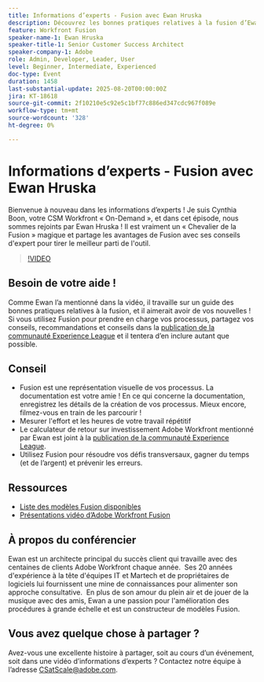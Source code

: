 ```yaml
---
title: Informations d’experts - Fusion avec Ewan Hruska
description: Découvrez les bonnes pratiques relatives à la fusion d’Ewan Hruska. Découvrez comment documenter, optimiser et mettre à l’échelle les workflows avec Adobe Workfront Fusion pour plus d’efficacité.
feature: Workfront Fusion
speaker-name-1: Ewan Hruska
speaker-title-1: Senior Customer Success Architect
speaker-company-1: Adobe
role: Admin, Developer, Leader, User
level: Beginner, Intermediate, Experienced
doc-type: Event
duration: 1458
last-substantial-update: 2025-08-20T00:00:00Z
jira: KT-18618
source-git-commit: 2f10210e5c92e5c1bf77c886ed347cdc967f089e
workflow-type: tm+mt
source-wordcount: '328'
ht-degree: 0%

---
```



# Informations d’experts - Fusion avec Ewan Hruska

Bienvenue à nouveau dans les informations d’experts !  Je suis Cynthia Boon, votre CSM Workfront « On-Demand », et dans cet épisode, nous sommes rejoints par Ewan Hruska ! Il est vraiment un « Chevalier de la Fusion » magique et partage les avantages de Fusion avec ses conseils d&#39;expert pour tirer le meilleur parti de l&#39;outil.

>[!VIDEO](https://video.tv.adobe.com/v/3470018/?learn=on&enablevpops&captions=fre_fr)

## Besoin de votre aide !

Comme Ewan l’a mentionné dans la vidéo, il travaille sur un guide des bonnes pratiques relatives à la fusion, et il aimerait avoir de vos nouvelles !  Si vous utilisez Fusion pour prendre en charge vos processus, partagez vos conseils, recommandations et conseils dans la [publication de la communauté Experience League](https://experienceleaguecommunities.adobe.com/t5/workfront-discussions/video-february-2024-workfront-expert-insights-fusion-with-ewan/td-p/657114?profile.language=fr) et il tentera d’en inclure autant que possible.

## Conseil

* Fusion est une représentation visuelle de vos processus. La documentation est votre amie ! En ce qui concerne la documentation, enregistrez les détails de la création de vos processus.  Mieux encore, filmez-vous en train de les parcourir !
* Mesurer l&#39;effort et les heures de votre travail répétitif
* Le calculateur de retour sur investissement Adobe Workfront mentionné par Ewan est joint à la [publication de la communauté Experience League](https://experienceleaguecommunities.adobe.com/t5/workfront-discussions/video-february-2024-workfront-expert-insights-fusion-with-ewan/td-p/657114?profile.language=fr).
* Utilisez Fusion pour résoudre vos défis transversaux, gagner du temps (et de l’argent) et prévenir les erreurs.

## Ressources

* [Liste des modèles Fusion disponibles](https://experienceleague.adobe.com/docs/workfront/using/adobe-workfront-fusion/scenarios-in-fusion/fusion-scenario-templates/currently-available-fusion-templates.html?lang=fr)
* [Présentations vidéo d’Adobe Workfront Fusion](https://experienceleague.adobe.com/docs/workfront/using/adobe-workfront-fusion/get-started-with-workfront-fusion/fusion-basics-videos.html?lang=fr)

## À propos du conférencier

Ewan est un architecte principal du succès client qui travaille avec des centaines de clients Adobe Workfront chaque année.  Ses 20 années d&#39;expérience à la tête d&#39;équipes IT et Martech et de propriétaires de logiciels lui fournissent une mine de connaissances pour alimenter son approche consultative.  En plus de son amour du plein air et de jouer de la musique avec des amis, Ewan a une passion pour l&#39;amélioration des procédures à grande échelle et est un constructeur de modèles Fusion.

## Vous avez quelque chose à partager ?

Avez-vous une excellente histoire à partager, soit au cours d’un événement, soit dans une vidéo d’informations d’experts ? Contactez notre équipe à l’adresse [CSatScale@adobe.com](mailto:CSatScale@adobe.com).
